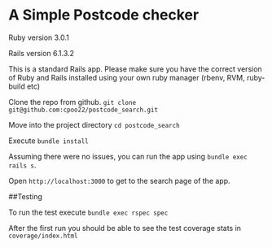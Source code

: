 # A Simple Postcode checker

Ruby version 3.0.1

Rails version 6.1.3.2


This is a standard Rails app.  Please make sure you have the correct version of Ruby and Rails 
installed using your own ruby manager (rbenv, RVM, ruby-build etc)

Clone the repo from github. `git clone git@github.com:cpoo22/postcode_search.git`

Move into the project directory `cd postcode_search`

Execute `bundle install`

Assuming there were no issues, you can run the app using `bundle exec rails s`.

Open `http://localhost:3000` to get to the search page of the app.

##Testing

To run the test execute `bundle exec rspec spec`

After the first run you should be able to see the test coverage stats in `coverage/index.html`
